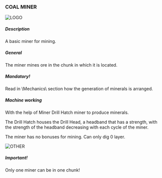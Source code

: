 ### COAL MINER
![LOGO](https://cdn.discordapp.com/attachments/916393114166525974/927967085383016509/COAL_MINER.png)
##### Description
A basic miner for mining.
##### General
The miner mines ore in the chunk in which it is located.
##### Mandatory!
Read in \Mechanics\ section how the generation of minerals is arranged.
##### Machine working
With the help of Miner Drill Hatch miner to produce minerals.
The Drill Hatch houses the Drill Head, a headband that has a strength, with the strength of the headband decreasing with each cycle of the miner.

The miner has no bonuses for mining. Can only dig 0 layer.
![OTHER](https://cdn.discordapp.com/attachments/916393114166525974/927973613922037770/unknown.png)
##### Important!
Only one miner can be in one chunk!

